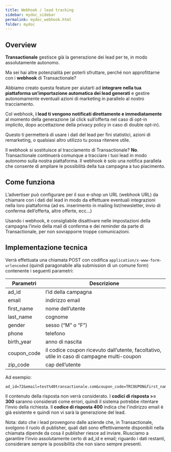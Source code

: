 ```yaml
---
title: Webhook / lead tracking
sidebar: mydoc_sidebar
permalink: mydoc_webhook.html
folder: mydoc
---
```


## Overview
**Transactionale** gestisce già la generazione dei lead per te, in modo assolutamente autonomo.

Ma sei hai altre potenzialità per poterli sfruttare, perché non approfittarne con i **webhook** di Transactionale?

Abbiamo creato questa feature per aiutarti ad **integrare nella tua piattaforma un’importazione automatica dei lead generati** e gestire autonomamente eventuali azioni di marketing in parallelo al nostro tracciamento.

Col webhook, **i lead ti vengono notificati direttamente e immediatamente** al momento della generazione (al click sull’offerta nel caso di opt-in implicito, dopo accettazione della privacy policy in caso di double opt-in).

Questo ti permetterà di usare i dati del lead per fini statistici, azioni di remarketing, o qualsiasi altro utilizzo tu possa ritenere utile.

Il webhook si sostituisce al tracciamento di Transactionale?
**No**. Transactionale continuerà comunque a tracciare i tuoi lead in modo autonomo sulla nostra piattaforma. Il webhook è solo una notifica parallela che consente di ampliare le possibilità della tua campagna a tuo piacimento.

## Come funziona
L’advertiser può configurare per il suo e-shop un URL (webhook URL) da chiamare con i dati del lead in modo da effettuare eventuali integrazioni nella loro piattaforma (ad es. inserimento in mailing list/newsletter, invio di conferma dell’offerta, altre offerte, ecc…)

Usando i webhook, è consigliabile disattivare nelle impostazioni della campagna l’invio della mail di conferma e dei reminder da parte di Transactionale, per non sovrapporre troppe comunicazioni.

## Implementazione tecnica
Verrà effettuata una chiamata POST con codifica ```application/x-www-form-urlencoded``` (quindi paragonabile alla submission di un comune form) contenente i seguenti parametri:

|Parametri| Descrizione|
|-------|------|
|ad_id|	l’id della campagna|
|email|	indirizzo email|
|first_name|	nome dell’utente|
|last_name|	cognome|
|gender|	sesso (“M” o “F”)|
|phone|	telefono|
|birth_year|	anno di nascita|
|coupon_code|	il codice coupon ricevuto dall’utente, facoltativo, utile in caso di campagne multi-coupon|
|zip_code|	cap dell’utente|

Ad esempio:
```
ad_id=72&email=test%40transactionale.com&coupon_code=TRCOUPON&first_name=Marianna&zip_code=12345
```
Il contenuto della risposta non verrà considerato. I **codici di risposta >= 300** saranno considerati come errori, quindi il sistema potrebbe ritentare l’invio della richiesta.
Il **codice di risposta 400** indica che l'indirizzo email è già esistente e quindi non vi sarà la generazione del lead.

Nota: dato che i lead provengono dalle aziende che, in Transactionale, svolgono il ruolo di publisher, quali dati sono effettivamente disponibili nella chiamata dipende da cosa il publisher riesce ad inviare. Riusciamo a garantire l’invio assolutamente certo di ad_id e email; riguardo i dati restanti, considerare sempre la possibilità che non siano sempre presenti.